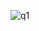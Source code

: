 ![q1](https://github.com/Morium-Nasa/Old_Work_from_SEIP/assets/76652494/affcd9f6-708a-42af-8108-97e20882d5cc)
